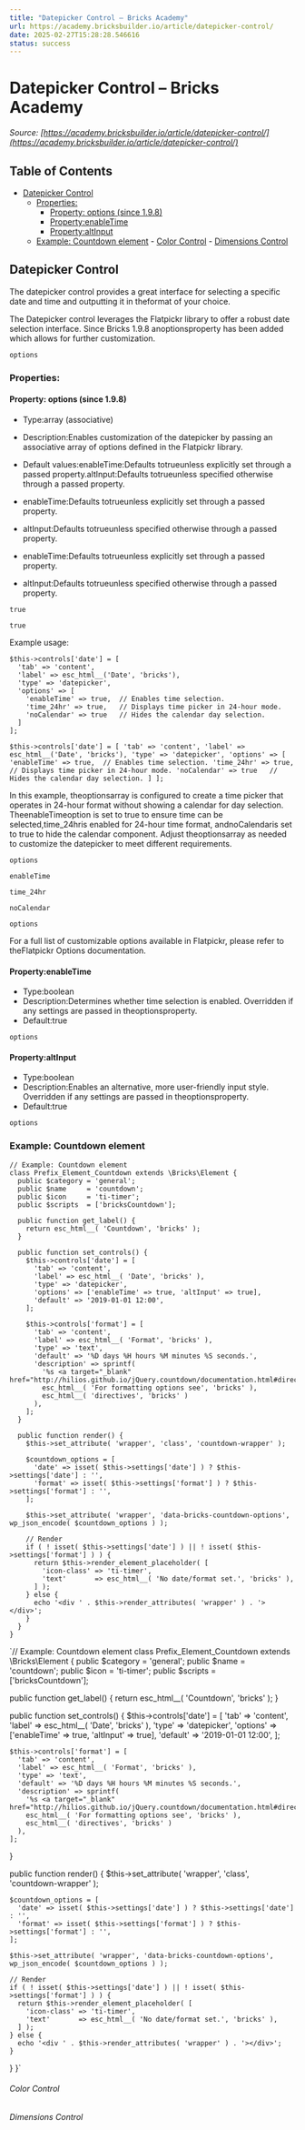 ```yaml
---
title: "Datepicker Control – Bricks Academy"
url: https://academy.bricksbuilder.io/article/datepicker-control/
date: 2025-02-27T15:28:28.546616
status: success
---
```


# Datepicker Control – Bricks Academy

*Source: [https://academy.bricksbuilder.io/article/datepicker-control/](https://academy.bricksbuilder.io/article/datepicker-control/)*

## Table of Contents

- [Datepicker Control](#datepicker-control)
  - [Properties:](#properties)
    - [Property: options (since 1.9.8)](#property-options-since-198)
    - [Property:enableTime](#propertyenabletime)
    - [Property:altInput](#propertyaltinput)
  - [Example: Countdown element](#example-countdown-element)
        - [Color Control](#color-control)
        - [Dimensions Control](#dimensions-control)

## Datepicker Control

The datepicker control provides a great interface for selecting a specific date and time and outputting it in theformat of your choice.

The Datepicker control leverages the Flatpickr library to offer a robust date selection interface. Since Bricks 1.9.8 anoptionsproperty has been added which allows for further customization.

`options`

### Properties:

#### Property: options (since 1.9.8)

- Type:array (associative)
- Description:Enables customization of the datepicker by passing an associative array of options defined in the Flatpickr library.
- Default values:enableTime:Defaults totrueunless explicitly set through a passed property.altInput:Defaults totrueunless specified otherwise through a passed property.
- enableTime:Defaults totrueunless explicitly set through a passed property.
- altInput:Defaults totrueunless specified otherwise through a passed property.

- enableTime:Defaults totrueunless explicitly set through a passed property.
- altInput:Defaults totrueunless specified otherwise through a passed property.

`true`

`true`

Example usage:

```
$this->controls['date'] = [
  'tab' => 'content',
  'label' => esc_html__('Date', 'bricks'),
  'type' => 'datepicker',
  'options' => [
    'enableTime' => true,  // Enables time selection.
    'time_24hr' => true,   // Displays time picker in 24-hour mode.
    'noCalendar' => true   // Hides the calendar day selection.
  ]
];
```

`$this->controls['date'] = [
  'tab' => 'content',
  'label' => esc_html__('Date', 'bricks'),
  'type' => 'datepicker',
  'options' => [
    'enableTime' => true,  // Enables time selection.
    'time_24hr' => true,   // Displays time picker in 24-hour mode.
    'noCalendar' => true   // Hides the calendar day selection.
  ]
];`

In this example, theoptionsarray is configured to create a time picker that operates in 24-hour format without showing a calendar for day selection. TheenableTimeoption is set to true to ensure time can be selected,time_24hris enabled for 24-hour time format, andnoCalendaris set to true to hide the calendar component. Adjust theoptionsarray as needed to customize the datepicker to meet different requirements.

`options`

`enableTime`

`time_24hr`

`noCalendar`

`options`

For a full list of customizable options available in Flatpickr, please refer to theFlatpickr Options documentation.

#### Property:enableTime

- Type:boolean
- Description:Determines whether time selection is enabled. Overridden if any settings are passed in theoptionsproperty.
- Default:true

`options`

#### Property:altInput

- Type:boolean
- Description:Enables an alternative, more user-friendly input style. Overridden if any settings are passed in theoptionsproperty.
- Default:true

`options`

### Example: Countdown element

```
// Example: Countdown element
class Prefix_Element_Countdown extends \Bricks\Element {
  public $category = 'general';
  public $name     = 'countdown';
  public $icon     = 'ti-timer';
  public $scripts  = ['bricksCountdown'];

  public function get_label() {
    return esc_html__( 'Countdown', 'bricks' );
  }

  public function set_controls() {
    $this->controls['date'] = [
      'tab' => 'content',
      'label' => esc_html__( 'Date', 'bricks' ),
      'type' => 'datepicker',
      'options' => ['enableTime' => true, 'altInput' => true],
      'default' => '2019-01-01 12:00',
    ];

    $this->controls['format'] = [
      'tab' => 'content',
      'label' => esc_html__( 'Format', 'bricks' ),
      'type' => 'text',
      'default' => '%D days %H hours %M minutes %S seconds.',
      'description' => sprintf(
        '%s <a target="_blank" href="http://hilios.github.io/jQuery.countdown/documentation.html#directives">%s</a>.',
        esc_html__( 'For formatting options see', 'bricks' ),
        esc_html__( 'directives', 'bricks' )
      ),
    ];
  }

  public function render() {
    $this->set_attribute( 'wrapper', 'class', 'countdown-wrapper' );

    $countdown_options = [
      'date' => isset( $this->settings['date'] ) ? $this->settings['date'] : '',
      'format' => isset( $this->settings['format'] ) ? $this->settings['format'] : '',
    ];

    $this->set_attribute( 'wrapper', 'data-bricks-countdown-options', wp_json_encode( $countdown_options ) );

    // Render
    if ( ! isset( $this->settings['date'] ) || ! isset( $this->settings['format'] ) ) {
      return $this->render_element_placeholder( [
        'icon-class' => 'ti-timer',
        'text'       => esc_html__( 'No date/format set.', 'bricks' ),
      ] );
    } else {
      echo '<div ' . $this->render_attributes( 'wrapper' ) . '></div>';
    }
  }
}
```

`// Example: Countdown element
class Prefix_Element_Countdown extends \Bricks\Element {
  public $category = 'general';
  public $name     = 'countdown';
  public $icon     = 'ti-timer';
  public $scripts  = ['bricksCountdown'];

  public function get_label() {
    return esc_html__( 'Countdown', 'bricks' );
  }

  public function set_controls() {
    $this->controls['date'] = [
      'tab' => 'content',
      'label' => esc_html__( 'Date', 'bricks' ),
      'type' => 'datepicker',
      'options' => ['enableTime' => true, 'altInput' => true],
      'default' => '2019-01-01 12:00',
    ];

    $this->controls['format'] = [
      'tab' => 'content',
      'label' => esc_html__( 'Format', 'bricks' ),
      'type' => 'text',
      'default' => '%D days %H hours %M minutes %S seconds.',
      'description' => sprintf(
        '%s <a target="_blank" href="http://hilios.github.io/jQuery.countdown/documentation.html#directives">%s</a>.',
        esc_html__( 'For formatting options see', 'bricks' ),
        esc_html__( 'directives', 'bricks' )
      ),
    ];
  }

  public function render() {
    $this->set_attribute( 'wrapper', 'class', 'countdown-wrapper' );

    $countdown_options = [
      'date' => isset( $this->settings['date'] ) ? $this->settings['date'] : '',
      'format' => isset( $this->settings['format'] ) ? $this->settings['format'] : '',
    ];

    $this->set_attribute( 'wrapper', 'data-bricks-countdown-options', wp_json_encode( $countdown_options ) );

    // Render
    if ( ! isset( $this->settings['date'] ) || ! isset( $this->settings['format'] ) ) {
      return $this->render_element_placeholder( [
        'icon-class' => 'ti-timer',
        'text'       => esc_html__( 'No date/format set.', 'bricks' ),
      ] );
    } else {
      echo '<div ' . $this->render_attributes( 'wrapper' ) . '></div>';
    }
  }
}`

###### Color Control

###### Dimensions Control

